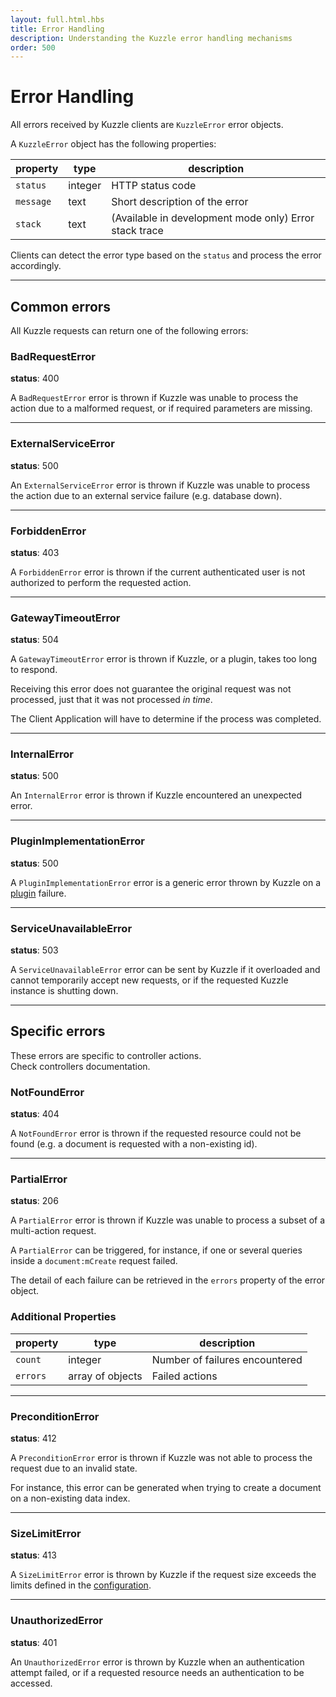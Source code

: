 ```yaml
---
layout: full.html.hbs
title: Error Handling
description: Understanding the Kuzzle error handling mechanisms
order: 500
---
```


# Error Handling

All errors received by Kuzzle clients are `KuzzleError` error objects.

A `KuzzleError` object has the following properties:

| property  | type    | description                                            |
| --------- | ------- | ------------------------------------------------------ |
| `status`  | integer | HTTP status code                                       |
| `message` | text    | Short description of the error                         |
| `stack`   | text    | (Available in development mode only) Error stack trace |

Clients can detect the error type based on the `status` and process the error accordingly.

---

## Common errors

All Kuzzle requests can return one of the following errors:

### BadRequestError

<SinceBadge version="1.0.0" />

**status**: 400

A `BadRequestError` error is thrown if Kuzzle was unable to process the action due to a malformed request, or if required parameters are missing.

---

### ExternalServiceError

<SinceBadge version="1.0.0" />

**status**: 500

An `ExternalServiceError` error is thrown if Kuzzle was unable to process the action due to an external service failure (e.g. database down).

---

### ForbiddenError

<SinceBadge version="1.0.0" />

**status**: 403

A `ForbiddenError` error is thrown if the current authenticated user is not authorized to perform the requested action.

---

### GatewayTimeoutError

<SinceBadge version="1.0.0" />

**status**: 504

A `GatewayTimeoutError` error is thrown if Kuzzle, or a plugin, takes too long to respond.

Receiving this error does not guarantee the original request was not processed, just that it was not processed _in time_.

The Client Application will have to determine if the process was completed.

---

### InternalError

<SinceBadge version="1.0.0" />

**status**: 500

An `InternalError` error is thrown if Kuzzle encountered an unexpected error.

---

### PluginImplementationError

<SinceBadge version="1.0.0" />

**status**: 500

A `PluginImplementationError` error is a generic error thrown by Kuzzle on a [plugin](/plugins/1) failure.

---

### ServiceUnavailableError

<SinceBadge version="1.0.0" />

**status**: 503

A `ServiceUnavailableError` error can be sent by Kuzzle if it overloaded and cannot temporarily accept new requests, or if the requested Kuzzle instance is shutting down.

---

## Specific errors

These errors are specific to controller actions.  
Check controllers documentation.

### NotFoundError

<SinceBadge version="1.0.0" />

**status**: 404

A `NotFoundError` error is thrown if the requested resource could not be found (e.g. a document is requested with a non-existing id).

---

### PartialError

<SinceBadge version="1.0.0" />

**status**: 206

A `PartialError` error is thrown if Kuzzle was unable to process a subset of a multi-action request.

A `PartialError` can be triggered, for instance, if one or several queries inside a `document:mCreate` request failed.

The detail of each failure can be retrieved in the `errors` property of the error object.

### Additional Properties

| property | type             | description                    |
| -------- | ---------------- | ------------------------------ |
| `count`  | integer          | Number of failures encountered |
| `errors` | array of objects | Failed actions                 |

---

### PreconditionError

<SinceBadge version="1.0.0" />

**status**: 412

A `PreconditionError` error is thrown if Kuzzle was not able to process the request due to an invalid state.

For instance, this error can be generated when trying to create a document on a non-existing data index.

---

### SizeLimitError

<SinceBadge version="1.0.0" />

**status**: 413

A `SizeLimitError` error is thrown by Kuzzle if the request size exceeds the limits defined in the [configuration](/guide/1/essentials/configuration).

---

### UnauthorizedError

<SinceBadge version="1.0.0" />

**status**: 401

An `UnauthorizedError` error is thrown by Kuzzle when an authentication attempt failed, or if a requested resource needs an authentication to be accessed.
